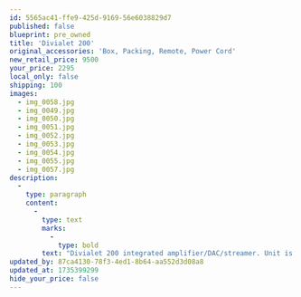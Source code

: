 ```yaml
---
id: 5565ac41-ffe9-425d-9169-56e6038829d7
published: false
blueprint: pre_owned
title: 'Divialet 200'
original_accessories: 'Box, Packing, Remote, Power Cord'
new_retail_price: 9500
your_price: 2295
local_only: false
shipping: 100
images:
  - img_0058.jpg
  - img_0049.jpg
  - img_0050.jpg
  - img_0051.jpg
  - img_0052.jpg
  - img_0053.jpg
  - img_0054.jpg
  - img_0055.jpg
  - img_0057.jpg
description:
  -
    type: paragraph
    content:
      -
        type: text
        marks:
          -
            type: bold
        text: "Divialet 200 integrated amplifier/DAC/streamer. Unit is good functional condition, but has a few scratches/scuffs on the top of the unit as well as the remote. (not visible until closer inspection) and has a box for a 120 model. The unit sold as new for $9,500.00 each and is the original (good) version from 2014.\_"
updated_by: 87ca4130-78f3-4ed1-8b64-aa552d3d08a8
updated_at: 1735399299
hide_your_price: false
---
```

